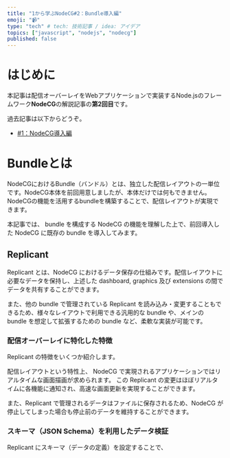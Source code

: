 ```yaml
---
title: "1から学ぶNodeCG#2：Bundle導入編"
emoji: "📹"
type: "tech" # tech: 技術記事 / idea: アイデア
topics: ["javascript", "nodejs", "nodecg"]
published: false
---
```


# はじめに

本記事は配信オーバーレイをWebアプリケーションで実装するNode.jsのフレームワーク**NodeCG**の解説記事の**第2回目**です。

過去記事は以下からどうぞ。

- [#1：NodeCG導入編](https://zenn.dev/cma2819/articles/start-nodecg-01)

# Bundleとは

NodeCGにおけるBundle（バンドル）とは、独立した配信レイアウトの一単位です。NodeCG本体を前回用意しましたが、本体だけでは何もできません。NodeCGの機能を活用するbundleを構築することで、配信レイアウトが実現できます。

本記事では、 bundle を構成する NodeCG の機能を理解した上で、前回導入した NodeCG に既存の bundle を導入してみます。

## Replicant

Replicant とは、NodeCG におけるデータ保存の仕組みです。配信レイアウトに必要なデータを保持し、上述した dashboard, graphics 及び extensions の間でデータを共有することができます。

また、他の bundle で管理されている Replicant を読み込み・変更することもできるため、様々なレイアウトで利用できる汎用的な bundle や、メインの bundle を想定して拡張するための bundle など、柔軟な実装が可能です。

### 配信オーバーレイに特化した特徴

Replicant の特徴をいくつか紹介します。

配信レイアウトという特性上、 NodeCG で実現されるアプリケーションではリアルタイムな画面描画が求められます。
この Replicant の変更はほぼリアルタイムに各機能に通知され、高速な画面更新を実現することができます。

また、Replicant で管理されるデータはファイルに保存されるため、NodeCG が停止してしまった場合も停止前のデータを維持することができます。

### スキーマ（JSON Schema）を利用したデータ検証

Replicant にスキーマ（データの定義）を設定することで、